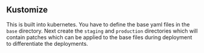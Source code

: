 ## Kustomize

This is built into kubernetes. You have to define the base yaml files in the `base` directory. Next create the `staging` and `production` directories which will contain patches which can be applied to the base files during deployment to differentiate the deployments.
